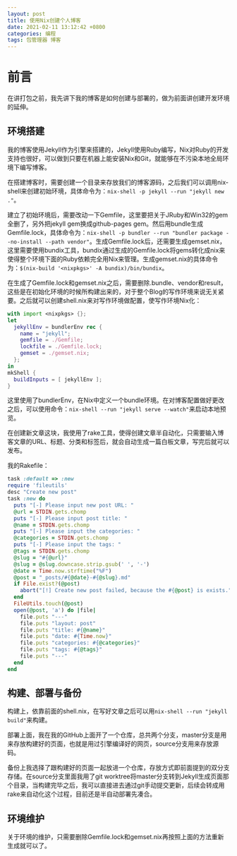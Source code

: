 ```yaml
---
layout: post
title: 使用Nix创建个人博客
date: 2021-02-11 13:12:42 +0800
categories: 编程
tags: 包管理器 博客
---
```


# 前言
在讲打包之前，我先讲下我的博客是如何创建与部署的，做为前面讲创建开发环境的延伸。

## 环境搭建
我的博客使用Jekyll作为引擎来搭建的，Jekyll使用Ruby编写，Nix对Ruby的开发支持也很好，可以做到只要在机器上能安装Nix和Git，就能够在不污染本地全局环境下编写博客。

在搭建博客时，需要创建一个目录来存放我们的博客源码，之后我们可以调用nix-shell来创建初始环境，具体命令为：`nix-shell -p jekyll --run "jekyll new ."`。

建立了初始环境后，需要改动一下Gemfile，这里要把关于JRuby和Win32的gem全删了，另外把jekyll gem换成github-pages gem。然后用bundle生成Gemfile.lock，具体命令为：`nix-shell -p bundler --run "bundler package --no-install --path vendor"`。生成Gemfile.lock后，还需要生成gemset.nix，这里需要使用bundix工具，bundix通过生成的Gemfile.lock将gems转化成nix来使得整个环境下面的Ruby依赖完全用Nix来管理。生成gemset.nix的具体命令为：`$(nix-build '<nixpkgs>' -A bundix)/bin/bundix`。

在生成了Gemfile.lock和gemset.nix之后，需要删除.bundle、vendor和result，这些是在初始化环境的时候所构建出来的，对于整个Blog的写作环境来说无关紧要。之后就可以创建shell.nix来对写作环境做配置，使写作环境Nix化：
``` nix
with import <nixpkgs> {};
let
  jekyllEnv = bundlerEnv rec {
    name = "jekyll";
    gemfile = ./Gemfile;
    lockfile = ./Gemfile.lock;
    gemset = ./gemset.nix;
  };
in
mkShell {
  buildInputs = [ jekyllEnv ];
}
```
这里使用了bundlerEnv，在Nix中定义一个bundle环境。在对博客配置做好更改之后，可以使用命令：`nix-shell --run "jekyll serve --watch"`来启动本地预览。

在创建新文章这块，我使用了rake工具，使得创建文章半自动化，只需要输入博客文章的URL、标题、分类和标签后，就会自动生成一篇白板文章，写完后就可以发布。

我的Rakefile：
``` ruby
task :default => :new
require 'fileutils'
desc "Create new post"
task :new do
  puts "[-] Please input new post URL: "
  @url = STDIN.gets.chomp
  puts "[-] Please input post title: "
  @name = STDIN.gets.chomp
  puts "[-] Please input the categories: "
  @categories = STDIN.gets.chomp
  puts "[-] Please input the tags: "
  @tags = STDIN.gets.chomp
  @slug = "#{@url}"
  @slug = @slug.downcase.strip.gsub(' ', '-')
  @date = Time.now.strftime("%F")
  @post = "_posts/#{@date}-#{@slug}.md"
  if File.exist?(@post)
    abort("[!] Create new post failed, because the #{@post} is exists.")
  end
  FileUtils.touch(@post)
  open(@post, 'a') do |file|
    file.puts "---"
    file.puts "layout: post"
    file.puts "title: #{@name}"
    file.puts "date: #{Time.now}"
    file.puts "categories: #{@categories}"
    file.puts "tags: #{@tags}"
    file.puts "---"
  end
end
```

## 构建、部署与备份
构建上，依靠前面的shell.nix，在写好文章之后可以用`nix-shell --run "jekyll build"`来构建。

部署上面，我在我的GitHub上面开了一个仓库，总共两个分支，master分支是用来存放构建好的页面，也就是用过引擎编译好的网页，source分支用来存放源码。

备份上我选择了跟构建好的页面一起放进一个仓库，存放方式即前面提到的双分支存储。在source分支里面我用了git worktree将master分支转到Jekyll生成页面那个目录，当构建完毕之后，我可以直接进去通过git手动提交更新，后续会转成用rake来自动化这个过程，目前还是半自动部署先凑合。

## 环境维护
关于环境的维护，只需要删除Gemfile.lock和gemset.nix再按照上面的方法重新生成就可以了。
